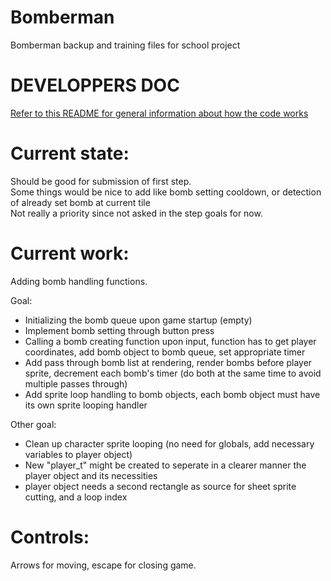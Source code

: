 # Bomberman
Bomberman backup and training files for school project

# DEVELOPPERS DOC

[Refer to this README for general information about how the code works](./src/)

# Current state:

Should be good for submission of first step.<br>
Some things would be nice to add like bomb setting cooldown, or detection of already set bomb at current tile<br>
Not really a priority since not asked in the step goals for now.<br>

# Current work:

Adding bomb handling functions.

Goal:

- Initializing the bomb queue upon game startup (empty)<br>
- Implement bomb setting through button press<br>
- Calling a bomb creating function upon input, function has to get player coordinates, add bomb object to bomb queue, set appropriate timer<br>
- Add pass through bomb list at rendering, render bombs before player sprite, decrement each bomb's timer (do both at the same time to avoid multiple passes through)<br>
- Add sprite loop handling to bomb objects, each bomb object must have its own sprite looping handler<br>

Other goal:

- Clean up character sprite looping (no need for globals, add necessary variables to player object)<br>
- New "player_t" might be created to seperate in a clearer manner the player object and its necessities<br>
- player object needs a second rectangle as source for sheet sprite cutting, and a loop index<br>

# Controls:<br>
Arrows for moving, escape for closing game.